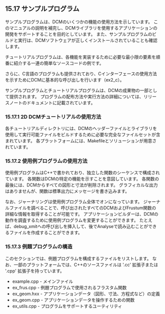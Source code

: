 ## 15.17 サンプルプログラム

サンプルプログラムは、DCMのいくつかの機能の使用方法を示しています。
このマニュアルの説明を補完し、DCMライブラリを使用するアプリケーションの開発をサポートすることを目的としています。
また、サンプルプログラムのビルドと実行は、DCMソフトウェアが正しくインストールされていることも確認します。

チュートリアルプログラムは、各機能を実装するために必要な最小限の要素を順番に紹介する一連の簡単なソースコードの例です。

さらに、C言語のプログラムも提供されており、Cインターフェースの使用方法を示すためにDCMに基本的な呼び出しを行います（ex2_c）。

サンプルプログラムとチュートリアルプログラムは、DCMの成果物の一部として提供されます。
プログラムの配布方法や実行方法の詳細については、リリースノートのドキュメントに記載されています。

### 15.17.1 2D DCMチュートリアルの使用方法

各チュートリアルディレクトリには、DCMのヘッダーファイルとライブラリを使用して実行可能ファイルをビルドするために必要な完全なファイルセットが含まれています。
各プラットフォームには、Makefileとソリューションが用意されています。

### 15.17.2 使用例プログラムの使用方法

使用例プログラムはC++で書かれており、独立した関数のシーケンスで構成されています。
各関数はDCMの特定の機能を示すことを意図しています。
各関数の最後には、DCMからすべての図形と寸法が削除されます。
グラフィカルな出力はありませんが、関数は標準出力にメッセージを書き込みます。

なお、ジャーナリングは使用例プログラム全体でオンになっています。
ジャーナルファイルを調べることで、呼び出されたすべてのDCMおよびFrustum関数の詳細な情報を取得することが可能です。
アプリケーションビルダーは、DCMの動作を調査するために使用例プログラムを変更することができます。
たとえば、debug\_xmitへの呼び出しを挿入して、後でAnalyseで読み込むことができるファイルを作成することができます。

### 15.17.3 例題プログラムの構造

このセクションでは、例題プログラムを構成するファイルをリストします。
なお、一部のプラットフォームでは、C++のソースファイルは '.cc' 拡張子または '.cpp' 拡張子を持っています。

- example.cpp - メインファイル
- ex_frus.cpp - 例題プログラムで使用されるフラスタム関数
- ex_geom.hxx - アプリケーションデータ（図形、寸法、方程式など）の定義
- ex_geom.cpp - アプリケーションデータを操作するための関数
- ex_utils.cpp - プログラムをサポートするユーティリティ
